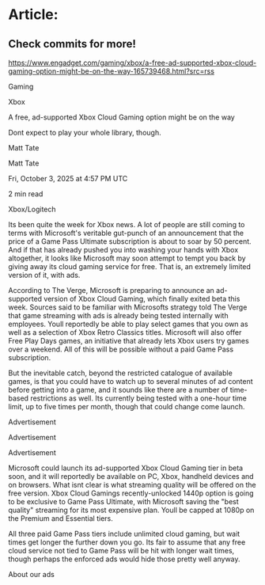 # Article:

## Check commits for more!
https://www.engadget.com/gaming/xbox/a-free-ad-supported-xbox-cloud-gaming-option-might-be-on-the-way-165739468.html?src=rss

Gaming

Xbox

A free, ad-supported Xbox Cloud Gaming option might be on the way

Dont expect to play your whole library, though.

Matt Tate

Matt Tate

Fri, October 3, 2025 at 4:57 PM UTC

2 min read

Xbox/Logitech

Its been quite the week for Xbox news. A lot of people are still coming to terms with Microsoft's veritable gut-punch of an announcement that the price of a Game Pass Ultimate subscription is about to soar by 50 percent. And if that has already pushed you into washing your hands with Xbox altogether, it looks like Microsoft may soon attempt to tempt you back by giving away its cloud gaming service for free. That is, an extremely limited version of it, with ads.

According to The Verge, Microsoft is preparing to announce an ad-supported version of Xbox Cloud Gaming, which finally exited beta this week. Sources said to be familiar with Microsofts strategy told The Verge that game streaming with ads is already being tested internally with employees. Youll reportedly be able to play select games that you own as well as a selection of Xbox Retro Classics titles. Microsoft will also offer Free Play Days games, an initiative that already lets Xbox users try games over a weekend. All of this will be possible without a paid Game Pass subscription.

But the inevitable catch, beyond the restricted catalogue of available games, is that you could have to watch up to several minutes of ad content before getting into a game, and it sounds like there are a number of time-based restrictions as well. Its currently being tested with a one-hour time limit, up to five times per month, though that could change come launch.

Advertisement

Advertisement

Advertisement

Microsoft could launch its ad-supported Xbox Cloud Gaming tier in beta soon, and it will reportedly be available on PC, Xbox, handheld devices and on browsers. What isnt clear is what streaming quality will be offered on the free version. Xbox Cloud Gamings recently-unlocked 1440p option is going to be exclusive to Game Pass Ultimate, with Microsoft saving the "best quality" streaming for its most expensive plan. Youll be capped at 1080p on the Premium and Essential tiers.

All three paid Game Pass tiers include unlimited cloud gaming, but wait times get longer the further down you go. Its fair to assume that any free cloud service not tied to Game Pass will be hit with longer wait times, though perhaps the enforced ads would hide those pretty well anyway.

About our ads